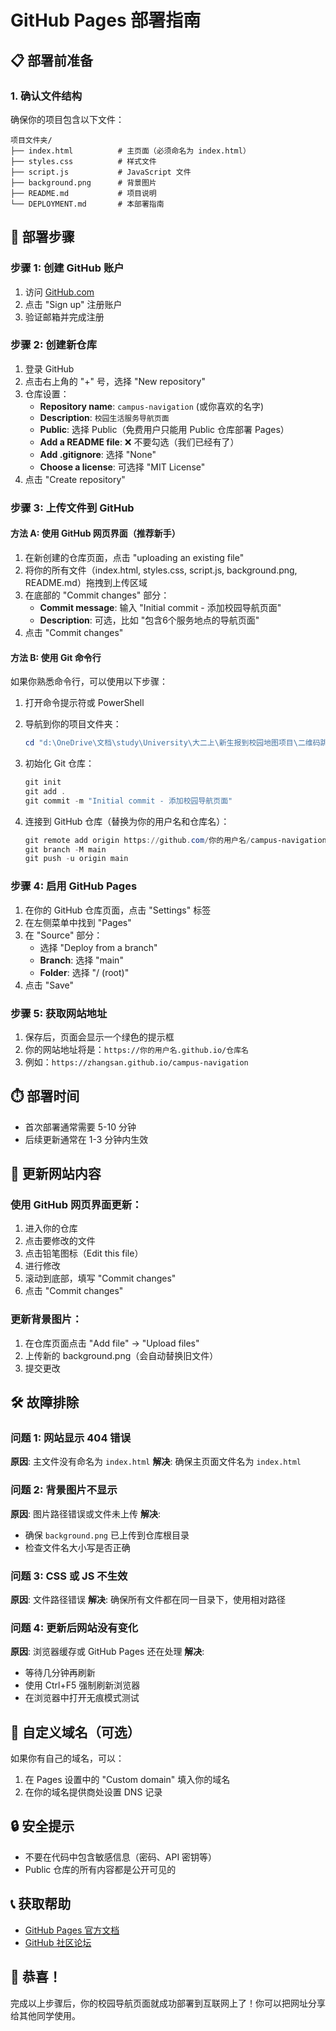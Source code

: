 # GitHub Pages 部署指南

## 📋 部署前准备

### 1. 确认文件结构
确保你的项目包含以下文件：
```
项目文件夹/
├── index.html          # 主页面（必须命名为 index.html）
├── styles.css          # 样式文件
├── script.js           # JavaScript 文件
├── background.png      # 背景图片
├── README.md           # 项目说明
└── DEPLOYMENT.md       # 本部署指南
```

## 🚀 部署步骤

### 步骤 1: 创建 GitHub 账户
1. 访问 [GitHub.com](https://github.com)
2. 点击 "Sign up" 注册账户
3. 验证邮箱并完成注册

### 步骤 2: 创建新仓库
1. 登录 GitHub
2. 点击右上角的 "+" 号，选择 "New repository"
3. 仓库设置：
   - **Repository name**: `campus-navigation` (或你喜欢的名字)
   - **Description**: `校园生活服务导航页面`
   - **Public**: 选择 Public（免费用户只能用 Public 仓库部署 Pages）
   - **Add a README file**: ❌ 不要勾选（我们已经有了）
   - **Add .gitignore**: 选择 "None"
   - **Choose a license**: 可选择 "MIT License"
4. 点击 "Create repository"

### 步骤 3: 上传文件到 GitHub

#### 方法 A: 使用 GitHub 网页界面（推荐新手）
1. 在新创建的仓库页面，点击 "uploading an existing file"
2. 将你的所有文件（index.html, styles.css, script.js, background.png, README.md）拖拽到上传区域
3. 在底部的 "Commit changes" 部分：
   - **Commit message**: 输入 "Initial commit - 添加校园导航页面"
   - **Description**: 可选，比如 "包含6个服务地点的导航页面"
4. 点击 "Commit changes"

#### 方法 B: 使用 Git 命令行
如果你熟悉命令行，可以使用以下步骤：

1. 打开命令提示符或 PowerShell
2. 导航到你的项目文件夹：
   ```powershell
   cd "d:\OneDrive\文档\study\University\大二上\新生报到校园地图项目\二维码跳转"
   ```

3. 初始化 Git 仓库：
   ```powershell
   git init
   git add .
   git commit -m "Initial commit - 添加校园导航页面"
   ```

4. 连接到 GitHub 仓库（替换为你的用户名和仓库名）：
   ```powershell
   git remote add origin https://github.com/你的用户名/campus-navigation.git
   git branch -M main
   git push -u origin main
   ```

### 步骤 4: 启用 GitHub Pages
1. 在你的 GitHub 仓库页面，点击 "Settings" 标签
2. 在左侧菜单中找到 "Pages"
3. 在 "Source" 部分：
   - 选择 "Deploy from a branch"
   - **Branch**: 选择 "main"
   - **Folder**: 选择 "/ (root)"
4. 点击 "Save"

### 步骤 5: 获取网站地址
1. 保存后，页面会显示一个绿色的提示框
2. 你的网站地址将是：`https://你的用户名.github.io/仓库名`
3. 例如：`https://zhangsan.github.io/campus-navigation`

## ⏱️ 部署时间
- 首次部署通常需要 5-10 分钟
- 后续更新通常在 1-3 分钟内生效

## 🔄 更新网站内容

### 使用 GitHub 网页界面更新：
1. 进入你的仓库
2. 点击要修改的文件
3. 点击铅笔图标（Edit this file）
4. 进行修改
5. 滚动到底部，填写 "Commit changes"
6. 点击 "Commit changes"

### 更新背景图片：
1. 在仓库页面点击 "Add file" → "Upload files"
2. 上传新的 background.png（会自动替换旧文件）
3. 提交更改

## 🛠️ 故障排除

### 问题 1: 网站显示 404 错误
**原因**: 主文件没有命名为 `index.html`
**解决**: 确保主页面文件名为 `index.html`

### 问题 2: 背景图片不显示
**原因**: 图片路径错误或文件未上传
**解决**: 
- 确保 `background.png` 已上传到仓库根目录
- 检查文件名大小写是否正确

### 问题 3: CSS 或 JS 不生效
**原因**: 文件路径错误
**解决**: 确保所有文件都在同一目录下，使用相对路径

### 问题 4: 更新后网站没有变化
**原因**: 浏览器缓存或 GitHub Pages 还在处理
**解决**: 
- 等待几分钟再刷新
- 使用 Ctrl+F5 强制刷新浏览器
- 在浏览器中打开无痕模式测试

## 📱 自定义域名（可选）
如果你有自己的域名，可以：
1. 在 Pages 设置中的 "Custom domain" 填入你的域名
2. 在你的域名提供商处设置 DNS 记录

## 🔒 安全提示
- 不要在代码中包含敏感信息（密码、API 密钥等）
- Public 仓库的所有内容都是公开可见的

## 📞 获取帮助
- [GitHub Pages 官方文档](https://docs.github.com/en/pages)
- [GitHub 社区论坛](https://github.community/)

## 🎉 恭喜！
完成以上步骤后，你的校园导航页面就成功部署到互联网上了！你可以把网址分享给其他同学使用。
